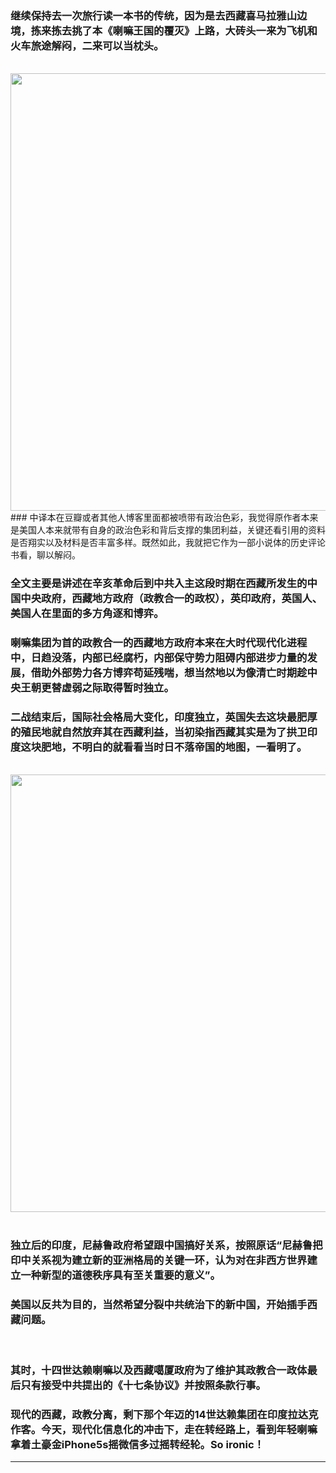 <!-- 
.. link: 
.. description: 
.. tags: 读书 ,  西藏
.. date: 2014/07/08 13:19:39
.. title: 读《喇嘛王覆灭》有感
.. slug: du-la-ma-wang-fu-mie-you-gan
-->

### 继续保持去一次旅行读一本书的传统，因为是去西藏喜马拉雅山边境，拣来拣去挑了本《喇嘛王国的覆灭》上路，大砖头一来为飞机和火车旅途解闷，二来可以当枕头。
<br/>
 <img src="http://ww4.sinaimg.cn/mw1024/67804861gw1ei5bfctg8zj21kw16oq9z.jpg" width="700"/>
<br/>
### 中译本在豆瓣或者其他人博客里面都被喷带有政治色彩，我觉得原作者本来是美国人本来就带有自身的政治色彩和背后支撑的集团利益，关键还看引用的资料是否翔实以及材料是否丰富多样。既然如此，我就把它作为一部小说体的历史评论书看，聊以解闷。

<!-- TEASER_END -->
### 全文主要是讲述在辛亥革命后到中共入主这段时期在西藏所发生的中国中央政府，西藏地方政府（政教合一的政权），英印政府，英国人、美国人在里面的多方角逐和博弈。

### 喇嘛集团为首的政教合一的西藏地方政府本来在大时代现代化进程中，日趋没落，内部已经腐朽，内部保守势力阻碍内部进步力量的发展，借助外部势力各方博弈苟延残喘，想当然地以为像清亡时期趁中央王朝更替虚弱之际取得暂时独立。

### 二战结束后，国际社会格局大变化，印度独立，英国失去这块最肥厚的殖民地就自然放弃其在西藏利益，当初染指西藏其实是为了拱卫印度这块肥地，不明白的就看看当时日不落帝国的地图，一看明了。

<br/>
 <img src="http://ww3.sinaimg.cn/mw1024/67804861gw1ei5bewd9c1g21kw0ljaes.gif" width="700"/>
<br/>
<br/>

### 独立后的印度，尼赫鲁政府希望跟中国搞好关系，按照原话“尼赫鲁把印中关系视为建立新的亚洲格局的关键一环，认为对在非西方世界建立一种新型的道德秩序具有至关重要的意义”。

### 美国以反共为目的，当然希望分裂中共统治下的新中国，开始插手西藏问题。

<br/>

### 其时，十四世达赖喇嘛以及西藏噶厦政府为了维护其政教合一政体最后只有接受中共提出的《十七条协议》并按照条款行事。

### 现代的西藏，政教分离，剩下那个年迈的14世达赖集团在印度拉达克作客。今天，现代化信息化的冲击下，走在转经路上，看到年轻喇嘛拿着土豪金iPhone5s摇微信多过摇转经轮。So ironic！

 * * *